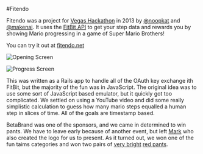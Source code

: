 #Fitendo

Fitendo was a project for [Vegas Hackathon](https://twitter.com/vegashackathon) in 2013 by [@noopkat](http://twitter.com/noopkat) and [@makenai](http://twitter.com/makenai). It uses the [FitBit API](https://www.fitbit.com/dev/dev) to get your step data and rewards you by showing Mario progressing in a game of Super Mario Brothers!

You can try it out at [fitendo.net](http://fitendo.net)

![Opening Screen](http://makenai.github.io/fitendo/fitendo-1.png)

![Progress Screen](http://makenai.github.io/fitendo/fitendo-2.png)

This was written as a Rails app to handle all of the OAuth key exchange ith FitBit, but the majority of the fun was in JavaScript. The original idea was to use some sort of JavaScript based emulator, but it quickly got too complicated. We settled on using a YouTube video and did some really simplistic calculation to guess how many mario steps equalled a human step in slices of time. All of the goals are timestamp based.

BetaBrand was one of the sponsors, and we came in determined to win pants. We have to leave early because of another event, but left [Mark](https://twitter.com/markjohnsoncc) who also created the logo for us to present. As it turned out, we won one of the fun taims categories and won two pairs of [very bright](http://www.betabrand.com/womens-red-pants-friday.html) [red pants](http://www.betabrand.com/mens-red-pants-friday.html).